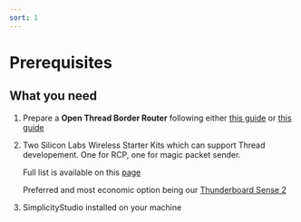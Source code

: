 ```yaml
---
sort: 1
---
```


# Prerequisites

## What you need

  1.  Prepare a **Open Thread Border Router** following either [this guide](https://siliconlabs-southemea.github.io/OpenThread/Applications/OpenThread_Border_Router) or [this guide](https://siliconlabs-southemea.github.io/OpenThread/Applications/OpenThread_Border_Router_CPC)

  2.  Two Silicon Labs Wireless Starter Kits which can support Thread developement. One for RCP, one for magic packet sender.

      Full list is available on this [page](https://www.silabs.com/wireless/thread#software)
     
      Preferred and most economic option being our [Thunderboard Sense 2](https://www.silabs.com/development-tools/thunderboard/thunderboard-sense-two-kit)
  
  3.  SimplicityStudio installed on your machine
     

     

